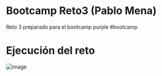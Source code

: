 # Bootcamp Reto3 (Pablo Mena)
Reto 3 preparado para el bootcamp purple #bootcamp

# Ejecución del reto

![image](https://user-images.githubusercontent.com/265018/156947827-de49ba96-d26e-40be-ae9c-0aed1cf2e618.png)
